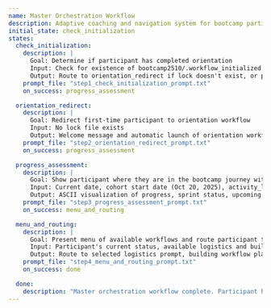 ```yaml
---
name: Master Orchestration Workflow
description: Adaptive coaching and navigation system for bootcamp participants
initial_state: check_initialization
states:
  check_initialization:
    description: |
      Goal: Determine if participant has completed orientation
      Input: Check for existence of bootcamp2510/.workflow_initialized lock file
      Output: Route to orientation_redirect if lock doesn't exist, or progress_assessment if it does
    prompt_file: "step1_check_initialization_prompt.txt"
    on_success: progress_assessment

  orientation_redirect:
    description: |
      Goal: Redirect first-time participant to orientation workflow
      Input: No lock file exists
      Output: Welcome message and automatic launch of orientation workflow
    prompt_file: "step2_orientation_redirect_prompt.txt"
    on_success: progress_assessment

  progress_assessment:
    description: |
      Goal: Show participant where they are in the bootcamp journey with visual progress indicators
      Input: Current date, cohort start date (Oct 20, 2025), activity_log.csv, participant goals
      Output: ASCII visualization of progress, sprint status, upcoming deadlines, comparison to personal goals
    prompt_file: "step3_progress_assessment_prompt.txt"
    on_success: menu_and_routing

  menu_and_routing:
    description: |
      Goal: Present menu of available workflows and route participant to their chosen workflow
      Input: Participant's current status, available logistics and building workflows
      Output: Route to selected logistics prompt, building workflow placeholder, or exit gracefully
    prompt_file: "step4_menu_and_routing_prompt.txt"
    on_success: done

  done:
    description: "Master orchestration workflow complete. Participant has been routed to their chosen next step."
---
```

